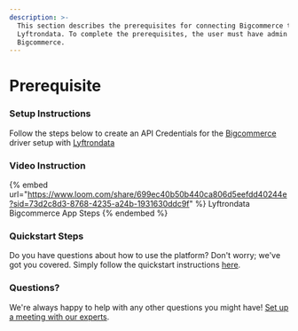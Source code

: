 ```yaml
---
description: >-
  This section describes the prerequisites for connecting Bigcommerce to
  Lyftrondata. To complete the prerequisites, the user must have admin access to
  Bigcommerce.
---
```


# Prerequisite

<mark style="color:blue;"></mark>

### Setup Instructions

Follow the steps below to create an API Credentials for the [Bigcommerce](https://www.lyftrondata.com/integration/finance-analytics/bigcommerce/) driver setup with [Lyftrondata](https://www.lyftrondata.com)

### Video Instruction

{% embed url="https://www.loom.com/share/699ec40b50b440ca806d5eefdd40244e?sid=73d2c8d3-8768-4235-a24b-1931630ddc9f" %}
Lyftrondata Bigcommerce App Steps
{% endembed %}

### Quickstart Steps

Do you have questions about how to use the platform? Don't worry; we've got you covered. Simply follow the quickstart instructions [here](README.md).

### Questions? <a href="#questions" id="questions"></a>

We're always happy to help with any other questions you might have! [Set up a meeting with our experts](https://www.lyftrondata.com/book-a-meeting/).

